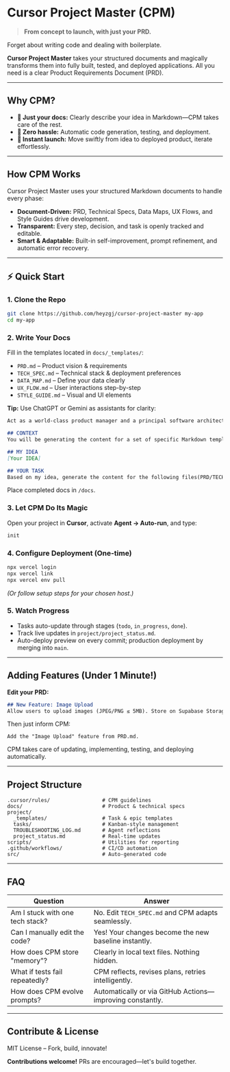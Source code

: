 # Cursor Project Master (CPM)

> **From concept to launch, with just your PRD.**

Forget about writing code and dealing with boilerplate.

**Cursor Project Master** takes your structured documents and magically transforms them into fully built, tested, and deployed applications. All you need is a clear Product Requirements Document (PRD).

---

## Why CPM?

* **📝 Just your docs:** Clearly describe your idea in Markdown—CPM takes care of the rest.
* **🤖 Zero hassle:** Automatic code generation, testing, and deployment.
* **🚀 Instant launch:** Move swiftly from idea to deployed product, iterate effortlessly.

---

## How CPM Works

Cursor Project Master uses your structured Markdown documents to handle every phase:

* **Document-Driven:** PRD, Technical Specs, Data Maps, UX Flows, and Style Guides drive development.
* **Transparent:** Every step, decision, and task is openly tracked and editable.
* **Smart & Adaptable:** Built-in self-improvement, prompt refinement, and automatic error recovery.

---

## ⚡ Quick Start

### 1. Clone the Repo

```bash
git clone https://github.com/heyzgj/cursor-project-master my-app
cd my-app
```

### 2. Write Your Docs

Fill in the templates located in `docs/_templates/`:

* `PRD.md` – Product vision & requirements
* `TECH_SPEC.md` – Technical stack & deployment preferences
* `DATA_MAP.md` – Define your data clearly
* `UX_FLOW.md` – User interactions step-by-step
* `STYLE_GUIDE.md` – Visual and UI elements

**Tip:** Use ChatGPT or Gemini as assistants for clarity:

```markdown
Act as a world-class product manager and a principal software architect. Your task is to help me create the initial documentation blueprint for a new software project. You must be rigorous, structured, and ask clarifying questions if my idea is ambiguous.

## CONTEXT
You will be generating the content for a set of specific Markdown templates that an autonomous AI agent will use to build the entire application. The agent requires extreme clarity and structure. It cannot make assumptions.

## MY IDEA
[Your IDEA]

## YOUR TASK
Based on my idea, generate the content for the following files(PRD/TECH SPECH/...). For each file, present the content inside a Markdown code block.
```

Place completed docs in `/docs`.

### 3. Let CPM Do Its Magic

Open your project in **Cursor**, activate **Agent → Auto-run**, and type:

```bash
init
```

### 4. Configure Deployment (One-time)

```bash
npx vercel login
npx vercel link
npx vercel env pull
```

*(Or follow setup steps for your chosen host.)*

### 5. Watch Progress

* Tasks auto-update through stages (`todo`, `in_progress`, `done`).
* Track live updates in `project/project_status.md`.
* Auto-deploy preview on every commit; production deployment by merging into `main`.

---

## Adding Features (Under 1 Minute!)

**Edit your PRD:**

```markdown
## New Feature: Image Upload
Allow users to upload images (JPEG/PNG ≤ 5MB). Store on Supabase Storage.
```

Then just inform CPM:

```
Add the "Image Upload" feature from PRD.md.
```

CPM takes care of updating, implementing, testing, and deploying automatically.

---

## Project Structure

```
.cursor/rules/                 # CPM guidelines
docs/                          # Product & technical specs
project/
  _templates/                  # Task & epic templates
  tasks/                       # Kanban-style management
  TROUBLESHOOTING_LOG.md       # Agent reflections
  project_status.md            # Real-time updates
scripts/                       # Utilities for reporting
.github/workflows/             # CI/CD automation
src/                           # Auto-generated code
```

---

## FAQ

| Question                        | Answer                                                    |
| ------------------------------- | --------------------------------------------------------- |
| Am I stuck with one tech stack? | No. Edit `TECH_SPEC.md` and CPM adapts seamlessly.        |
| Can I manually edit the code?   | Yes! Your changes become the new baseline instantly.      |
| How does CPM store "memory"?    | Clearly in local text files. Nothing hidden.              |
| What if tests fail repeatedly?  | CPM reflects, revises plans, retries intelligently.       |
| How does CPM evolve prompts?    | Automatically or via GitHub Actions—improving constantly. |

---

## Contribute & License

MIT License – Fork, build, innovate!

**Contributions welcome!** PRs are encouraged—let's build together.